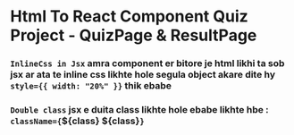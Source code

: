 # Html To React Component Quiz Project - QuizPage & ResultPage

### `InlineCss in Jsx` amra component er bitore je html likhi ta sob jsx ar ata te inline css likhte hole segula object akare dite hy `style={{ width: "20%" }}` thik ebabe

### `Double class` jsx e duita class likhte hole ebabe likhte hbe : `className={`${class} ${class}`}`
